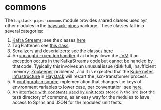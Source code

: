 # commons

The `haystack-pipes-commons` module provides shared classes used byr other modules in the 
[haystack-pipes](https://github.com/ExpediaDotCom/haystack-pipes) package. These classes fall into several categories: 
1. [Kafka Streams](https://cwiki.apache.org/confluence/display/KAFKA/Kafka+Streams): see the classes
[here](https://github.com/ExpediaDotCom/haystack-pipes/blob/master/commons/src/main/java/com/expedia/www/haystack/pipes/commons/kafka)
2. Tag Flattener: see
[this class](https://github.com/ExpediaDotCom/haystack-pipes/blob/master/commons/src/main/java/com/expedia/www/haystack/pipes/commons/kafka/TagFlattener.java)
3. Serializers and deserializers: see the classes
[here](https://github.com/ExpediaDotCom/haystack-pipes/blob/master/commons/src/main/java/com/expedia/www/haystack/pipes/commons/serialization)
4. An [uncaught exception handler](https://github.com/ExpediaDotCom/haystack-pipes/blob/master/commons/src/main/java/com/expedia/www/haystack/pipes/commons/SystemExitUncaughtExceptionHandler.java)
that brings down the [JVM](https://en.wikipedia.org/wiki/Java_virtual_machine) if an exception occurs in the
KafkaStreams code but cannot be handled by that code. Typically this involves an unusual issue (disk full, insufficient
memory, [Zookeeper](https://en.wikipedia.org/wiki/Apache_ZooKeeper) problems), and it is expected that the
[Kubernetes](https://en.wikipedia.org/wiki/Kubernetes) 
[infrastructure](https://github.com/ExpediaDotCom/haystack/tree/master/deployment/k8s) in
[Haystack](https://github.com/ExpediaDotCom/haystack) will restart the json-transformer process.
5. A [configuration source](https://static.javadoc.io/org.cfg4j/cfg4j-core/4.4.0/org/cfg4j/source/ConfigurationSource.html)
implementation that changes the keys of environment variables to lower case, per conventation: see
[here](https://github.com/ExpediaDotCom/haystack-pipes/blob/master/commons/src/main/java/com/expedioa/www/haystack/pipes/commons/ChangeEnvVarsToLowerCaseConfigurationSource.java).
6. An [interface with constants used by unit tests](https://github.com/ExpediaDotCom/haystack-pipes/blob/master/commons/src/main/java/com/expedia/www/haystack/pipes/commons/test/TestConstantsAndCommonCode.java)
stored in the src (not the test) directory of commons, as an easy way for the modules to have access to Spans and JSON
for the modules' unit tests.